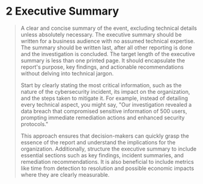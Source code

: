 # 2 Executive Summary

> A clear and concise summary of the event, excluding technical details unless absolutely necessary. The executive summary should be written for a business audience with no assumed technical expertise. The summary should be written last, after all other reporting is done and the investigation is concluded. The target length of the executive summary is less than one printed page. It should encapsulate the report's purpose, key findings, and actionable recommendations without delving into technical jargon. 
>
> Start by clearly stating the most critical information, such as the nature of the cybersecurity incident, its impact on the organization, and the steps taken to mitigate it. For example, instead of detailing every technical aspect, you might say, "Our investigation revealed a data breach that compromised sensitive information of 500 users, prompting immediate remediation actions and enhanced security protocols." 
>
> This approach ensures that decision-makers can quickly grasp the essence of the report and understand the implications for the organization. Additionally, structure the executive summary to include essential sections such as key findings, incident summaries, and remediation recommendations. It is also beneficial to include metrics like time from detection to resolution and possible economic impacts where they are clearly measurable.
